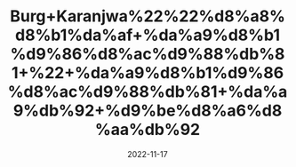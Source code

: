 ---
title: 'Burg+Karanjwa%22%22%d8%a8%d8%b1%da%af+%da%a9%d8%b1%d9%86%d8%ac%d9%88%db%81+%22+%da%a9%d8%b1%d9%86%d8%ac%d9%88%db%81+%da%a9%db%92+%d9%be%d8%a6%d8%aa%db%92'
date: '2022-11-17' 
metatag: '' 
inventory: '0' 
draft: false 
# meta description 
shortDescripton: ''
description: 'Herbs+%d8%ac%da%91%db%8c+%d8%a8%d9%88%d9%b9%db%8c'
longdescription: ''
tags: ''
brand: ''
subCategory: ''
sellCount: '0'
featured: True
# product Price
price: '100.0'
# Product Short Description
shortDescription: ''
productID: '913935F7-9748-ED11-996A-005056B3A416'
type: 'products'
category: 'Herbs+%d8%ac%da%91%db%8c+%d8%a8%d9%88%d9%b9%db%8c' 
thumnailproduct: 'https://eraconnect.blob.core.windows.net/product-images/aminsaddiquidawakhana/aac1a88a-d5bc-4387-9797-2a620bf8e0c3.webp' 
images:
  - image: 'https://eraconnect.blob.core.windows.net/product-images/aminsaddiquidawakhana/aac1a88a-d5bc-4387-9797-2a620bf8e0c3.webp'  
Variants:
---